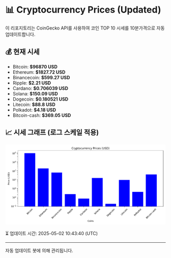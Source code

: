 
# 📊 Cryptocurrency Prices (Updated)

이 리포지토리는 CoinGecko API를 사용하여 코인 TOP 10 시세를 10분가격으로 자동 업데이트합니다.

## 💰 현재 시세
- Bitcoin: **$96870 USD**
- Ethereum: **$1827.72 USD**
- Binancecoin: **$599.27 USD**
- Ripple: **$2.21 USD**
- Cardano: **$0.706039 USD**
- Solana: **$150.09 USD**
- Dogecoin: **$0.180521 USD**
- Litecoin: **$88.8 USD**
- Polkadot: **$4.18 USD**
- Bitcoin-cash: **$369.05 USD**

## 📈 시세 그래프 (로그 스케일 적용)
![Crypto Prices](crypto_prices.png)

⏳ 업데이트 시간: 2025-05-02 10:43:40 (UTC)

---
자동 업데이트 봇에 의해 관리됩니다.
